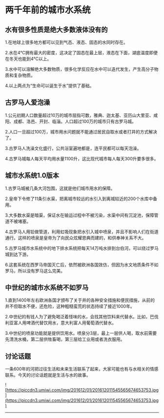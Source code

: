 # 两千年前的城市水系统

## 水有很多性质是绝大多数液体没有的

1.在地球上很多地方都可以见到气态、液态、固态的水同时存在。

2.水在4℃拥有最大的密度，这决定了固态在最上层，液态在下面，湖底温度即便在冬天也能到4℃以上。

3.水中可以溶解绝大多数物质，很多化学反应在水中可以迭代发生，产生高分子物质和复杂物质。

4.以上两点为“生命可以诞生于水”提供了基础。

## 古罗马人爱泡澡

1.公元初期人口数量超过10万的城市屈指可数，雅典、迦太基、亚历山大里亚、咸阳、成都、洛邑、开封、临淄。人口超过100万的城市只有古罗马城。

2.人口一旦超过100万，城市用水问题就不能通过居民自取水或者打井的方式解决了。

3.古罗马人洗澡文化盛行，公共浴室遍地都是，连平民都可以每天泡澡。

4.古罗马城每人每天平均用水量1100升，这比现代城市每人每天300升要多很多。

## 城市水系统1.0版本

1.古罗马城被几条大河包围，这就是他们城市用水的保障。

2.皇帝下令修了11条引水渠，把离城市较远的水引入到离城较近的200个水库中备用。

3.大多数水渠是暗渠，保证水在输运过程中不被污染，水渠中间有沉淀池，保障管道不被堵塞。

4.古罗马人用铅做管道，利用虹吸现象把水引入城中喷泉，并且不影响人们在街道通行。这样的喷泉是皇帝为了向民众炫耀恩典而建的，和供奉神关系不大。

5.古罗马城市水系统中的地下排水系统把每天14万吨水排到台伯河，可以绕过罗马城到达下游。

6.这套系统在西罗马帝国灭亡后，依然被欧洲各国效仿，但因为水文地质条件不如罗马，所以没有罗马这么完美。

## 中世纪的城市水系统不如罗马

1.直到1400年左右欧洲各国才颁布了关于井的各种安全措施和便民措施，从前的井不但取水不便，还危险，这种粗糙蛮荒的状态持续了接近1000年。

2.中世纪的有钱人为了避免喝泛着怪味的水，会找其他饮料来代替水。比如，巴伐利亚富人用啤酒代替饮用水，意大利富人用葡萄酒代替水。

3.中世纪的喷泉功能就是提供饮用水。喷泉分3层，最上一层供人喝，取水前需要先清洗水桶，第二层供牲畜喝，第三层给工业用或者洗衣服用。

## 讨论话题

一条600年的河把过往生活和未来生活联系了起来，大家可能也有与水相关的情感联系。今天的讨论话题就是生活与水的故事。

![https://piccdn3.umiwi.com/img/201612/01/201612011545565674653753.jpg](https://piccdn3.umiwi.com/img/201612/01/201612011545565674653753.jpg)

---
